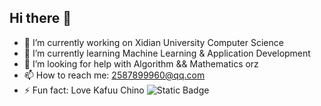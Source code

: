## Hi there 👋
- 🔭 I’m currently working on Xidian University Computer Science 
- 🌱 I’m currently learning Machine Learning & Application Development
- 🤔 I’m looking for help with Algorithm && Mathematics orz
- 📫 How to reach me: 2587899960@qq.com
- ⚡ Fun fact: Love Kafuu Chino
<span><img alt="Static Badge" src="https://img.shields.io/badge/HTML">
</span>
